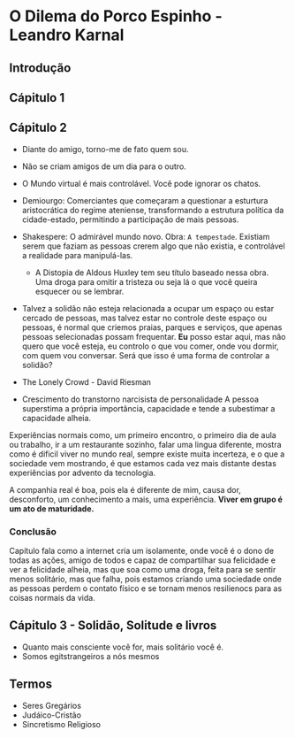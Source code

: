 # O Dilema do Porco Espinho - Leandro Karnal

## Introdução

## Cápitulo 1

## Cápitulo 2

* Diante do amigo, torno-me de fato quem sou.
* Não se criam amigos de um dia para o outro.
* O Mundo virtual é mais controlável. Você pode ignorar os chatos.

* Demiourgo:  Comerciantes que começaram a questionar a esturtura aristocrática do regime ateniense, transformando a estrutura política da cidade-estado, permitindo a participação de mais pessoas.
* Shakespere: O admirável mundo novo. Obra: `A tempestade`. Existiam serem que faziam as pessoas crerem algo que não existia, e controlável a realidade para manipulá-las.
    * A Distopia de Aldous Huxley tem seu título baseado nessa obra. Uma droga para omitir a tristeza ou seja lá o que você queira esquecer ou se lembrar.
* Talvez a solidão não esteja relacionada a ocupar um espaço ou estar cercado de pessoas, mas talvez estar no controle deste espaço ou pessoas, é normal que criemos praias, parques e serviços, que apenas pessoas selecionadas possam frequentar. **Eu** posso estar aqui, mas não quero que você esteja, eu controlo o que vou comer, onde vou dormir, com quem vou conversar. Será que isso é uma forma de controlar a solidão?

- The Lonely Crowd - David Riesman

- Crescimento do transtorno narcisista de personalidade
    A pessoa superstima a própria importância, capacidade e tende a subestimar a capacidade alheia.

Experiências normais como, um primeiro encontro, o primeiro dia de aula ou trabalho, ir a um restaurante sozinho, falar uma lingua diferente, mostra como é dificil viver no mundo real, sempre existe muita incerteza, e o que a sociedade vem mostrando, é que estamos cada vez mais distante destas experiências por advento da tecnologia.

A companhia real é boa, pois ela é diferente de mim, causa dor, desconforto, um conhecimento a mais, uma experiência. **Viver em grupo é um ato de maturidade.**

### Conclusão

Capítulo fala como a internet cria um isolamente, onde você é o dono de todas as ações, amigo de todos e capaz de compartilhar sua felicidade e ver a felicidade alheia, mas que soa como uma droga, feita para se sentir menos solitário, mas que falha, pois estamos criando uma sociedade onde as pessoas perdem o contato físico e se tornam menos resilienocs para as coisas normais da vida.

## Cápitulo 3 - Solidão, Solitude e livros

- Quanto mais consciente você for, mais solitário você é.
- Somos egitstrangeiros a nós mesmos

## Termos
- Seres Gregários
- Judáico-Cristão
- Sincretismo Religioso
